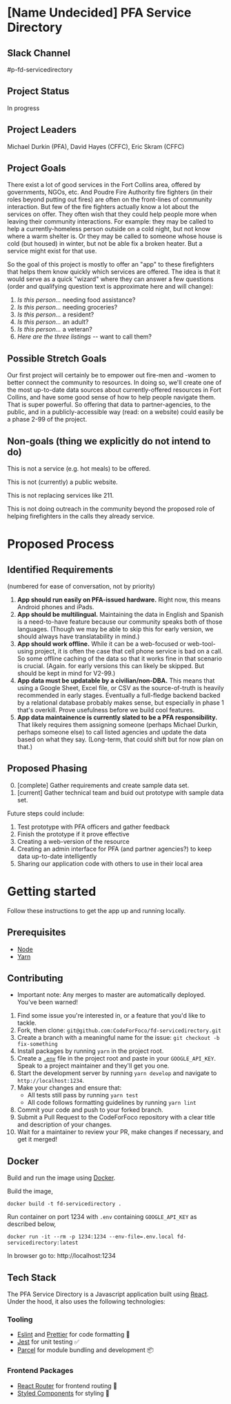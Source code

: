 # [Name Undecided] PFA Service Directory

## Slack Channel

#p-fd-servicedirectory

## Project Status

In progress

## Project Leaders

Michael Durkin (PFA), David Hayes (CFFC), Eric Skram (CFFC)

## Project Goals

There exist a lot of good services in the Fort Collins area, offered by governments, NGOs, etc. And Poudre Fire Authority fire fighters (in their roles beyond putting out fires) are often on the front-lines of community interaction. But few of the fire fighters actually know a lot about the services on offer. They often wish that they could help people more when leaving their community interactions. For example: they may be called to help a currently-homeless person outside on a cold night, but not know where a warm shelter is. Or they may be called to someone whose house is cold (but housed) in winter, but not be able fix a broken heater. But a service might exist for that use.

So the goal of this project is mostly to offer an "app" to these firefighters that helps them know quickly which services are offered. The idea is that it would serve as a quick "wizard" where they can answer a few questions (order and qualifying question text is approximate here and will change):

1. *Is this person...* needing food assistance?
1. *Is this person...* needing groceries?
1. *Is this person...* a resident?
2. *Is this person...* an adult?
3. *Is this person...* a veteran?
9. *Here are the three listings* -- want to call them?

## Possible Stretch Goals

Our first project will certainly be to empower out fire-men and -women to better connect the community to resources. In doing so, we'll create one of the most up-to-date data sources about currently-offered resources in Fort Collins, and have some good sense of how to help people navigate them. That is super powerful. So offering that data to partner-agencies, to the public, and in a publicly-accessible way (read: on a website) could easily be a phase 2-99 of the project.

## Non-goals (thing we explicitly do not intend to do)

This is not a service (e.g. hot meals) to be offered.

This is not (currently) a public website.

This is not replacing services like 211.

This is not doing outreach in the community beyond the proposed role of helping firefighters in the calls they already service.

# Proposed Process

## Identified Requirements

(numbered for ease of conversation, not by priority)

1. **App should run easily on PFA-issued hardware.** Right now, this means Android phones and iPads.
2. **App should be multilingual.** Maintaining the data in English and Spanish is a need-to-have feature because our community speaks both of those languages. (Though we may be able to skip this for early version, we should always have translatability in mind.)
3. **App should work offline.** While it can be a web-focused or web-tool-using project, it is often the case that cell phone service is bad on a call. So some offline caching of the data so that it works fine in that scenario is crucial. (Again. for early versions this can likely be skipped. But should be kept in mind for V2-99.)
4. **App data must be updatable by a civilian/non-DBA.** This means that using a Google Sheet, Excel file, or CSV as the source-of-truth is heavily recommended in early stages. Eventually a full-fledge backend backed by a relational database probably makes sense, but especially in phase 1 that's overkill. Prove usefulness before we build cool features.
5. **App data maintainence is currently slated to be a PFA responsibility.** That likely requires them assigning someone (perhaps Michael Durkin, perhaps someone else) to call listed agencies and update the data based on what they say. (Long-term, that could shift but for now plan on that.)

## Proposed Phasing

0. [complete] Gather requirements and create sample data set.
1. [current] Gather technical team and buid out prototype with sample data set.

Future steps could include:

1. Test prototype with PFA officers and gather feedback
2. Finish the prototype if it prove effective
3. Creating a web-version of the resource
4. Creating an admin interface for PFA (and partner agencies?) to keep data up-to-date intelligently
4. Sharing our application code with others to use in their local area

# Getting started

Follow these instructions to get the app up and running locally.

## Prerequisites

* [Node](https://nodejs.org/en/download)
* [Yarn](https://yarnpkg.com/en/docs/install)

## Contributing
* Important note: Any merges to master are automatically deployed. You've been warned!

1. Find some issue you're interested in, or a feature that you'd like to tackle.
2. Fork, then clone: `git@github.com:CodeForFoco/fd-servicedirectory.git`
3. Create a branch with a meaningful name for the issue: `git checkout -b fix-something`
4. Install packages by running `yarn` in the project root.
5. Create a [`.env`](https://github.com/motdotla/dotenv) file in the project root and paste in your `GOOGLE_API_KEY`. Speak to a project maintainer and they'll get you one.
5. Start the development server by running `yarn develop` and navigate to `http://localhost:1234`.
6. Make your changes and ensure that:
	* All tests still pass by running `yarn test`
	* All code follows formatting guidelines by running `yarn lint`
7. Commit your code and push to your forked branch.
8. Submit a Pull Request to the CodeForFoco repository with a clear title and description of your changes.
9. Wait for a maintainer to review your PR, make changes if necessary, and get it merged!

## Docker

Build and run the image using [Docker](https://www.docker.com/).

Build the image,

```
docker build -t fd-servicedirectory .
```

Run container on port 1234 with `.env` containing `GOOGLE_API_KEY` as described below,

```
docker run -it --rm -p 1234:1234 --env-file=.env.local fd-servicedirectory:latest
```

In browser go to: http://localhost:1234

## Tech Stack

The PFA Service Directory is a Javascript application built using [React](https://reactjs.org). Under the hood, it also uses the following technologies:

### Tooling
* [Eslint](https://eslint.org) and [Prettier](https://prettier.io) for code formatting 📝
* [Jest](https://jestjs.io) for unit testing ✅
* [Parcel](https://parceljs.org) for module bundling and development 📦

### Frontend Packages
* [React Router](https://github.com/ReactTraining/react-router) for frontend routing 🚦
* [Styled Components](https://github.com/styled-components/styled-components) for styling 💅

